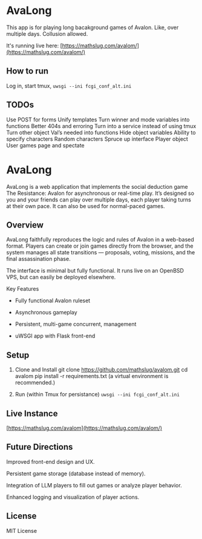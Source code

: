 # AvaLong

This app is for playing long bacakground games of Avalon. Like, over multiple days. Collusion allowed.

It's running live here: [https://mathslug.com/avalom/](https://mathslug.com/avalom/)

## How to run
Log in, start tmux, `uwsgi --ini fcgi_conf_alt.ini`

## TODOs

Use POST for forms
Unify templates
Turn winner and mode variables into functions
Better 404s and erroring
Turn into a service instead of using tmux
Turn other object Val’s needed into functions
Hide object variables
Ability to specify characters
Random characters
Spruce up interface
Player object 
User games page and spectate 





# AvaLong

AvaLong is a web application that implements the social deduction game The Resistance: Avalon for asynchronous or real-time play.
It’s designed so you and your friends can play over multiple days, each player taking turns at their own pace. It can also be used for normal-paced games.

## Overview

AvaLong faithfully reproduces the logic and rules of Avalon in a web-based format. Players can create or join games directly from the browser, and the system manages all state transitions — proposals, voting, missions, and the final assassination phase.

The interface is minimal but fully functional. It runs live on an OpenBSD VPS, but can easily be deployed elsewhere.

Key Features

* Fully functional Avalon ruleset

* Asynchronous gameplay

* Persistent, multi-game concurrent, management

* uWSGI app with Flask front-end

## Setup
1. Clone and Install
git clone https://github.com/mathslug/avalom.git
cd avalom
pip install -r requirements.txt
(a virtual environment is recommended.)

2. Run (within Tmux for persistance)
`uwsgi --ini fcgi_conf_alt.ini`

## Live Instance

[https://mathslug.com/avalom](https://mathslug.com/avalom/)

## Future Directions

Improved front-end design and UX.

Persistent game storage (database instead of memory).

Integration of LLM players to fill out games or analyze player behavior.

Enhanced logging and visualization of player actions.

## License

MIT License
